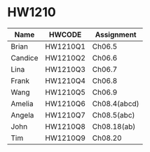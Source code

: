# HW1210


| Name     | HWCODE    | Assignment     |
|----------|-----------|----------------|
| Brian    | HW1210Q1  | Ch06.5         |
| Candice  | HW1210Q2  | Ch06.6         |
| Lina     | HW1210Q3  | Ch06.7         |
| Frank    | HW1210Q4  | Ch06.8         |
| Wang     | HW1210Q5  | Ch06.9         |
| Amelia   | HW1210Q6  | Ch08.4(abcd)   |
| Angela   | HW1210Q7  | Ch08.5(abc)    |
| John     | HW1210Q8  | Ch08.18(ab)    |
| Tim      | HW1210Q9  | Ch08.20        |
